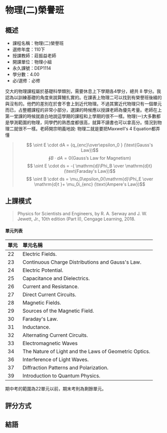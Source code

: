 # 物理(二)榮譽班
## 概述
- 課程名稱：物理(二)榮譽班
- 選修年度：110下
- 授課教師：莊振益老師
- 開課單位：物理小組    
- 永久課號：DEP1114
- 學分數：4.00
- 必/選修：必修

交大的物理課程屬於基礎科學類別，需要休息上下學期各4學分，總共 8 學分。我認為以訓練基礎的角度來說算鰻扎實的。在課表上物理二可以找到有榮譽班後綴的與沒有的。他們的差別在於會不會上到近代物理。不過其實近代物理只有一個單元而已，占整體課程的非常小部分，選課的時候應以授課老師為優先考量。老師在上第一堂課的時候就直白地說這學期的課程和上學期的很不一樣。物理(一)大多數都是學測範圍的物理，同學們的熟悉度都很高，就算不讀書也可以拿高分。情況到物理二就很不一樣。老師開宗明義地說:
物理二就是要把Maxwell's 4 Equation都弄懂



> $$ \oint E \cdot dA = {q_{enc}\over\epsilon_0 }  (\text{Gauss's Law})$$ 
 $$ \oint B \cdot dA = 0 (\text{Gauss's Law for Magnetism})$$ 
 $$ \oint E \cdot ds = -{ \mathrm{d}\Phi_B \over \mathrm{d}t}  (\text{Faraday's Law})$$ 
 $$ \oint B \cdot ds = \mu_0\epsilon_0{\mathrm{d}\Phi_E \over \mathrm{d}t }+ \mu_0i_{enc} (\text{Ampere's Law})$$ 

## 上課模式

> Physics for Scientists and Engineers, by R. A. Serway and J. W. Jewett, Jr., 10th edition (Part II), Cengage Learning, 2018.


#### 單元列表

單元 | 單元名稱
--------|:-----
22| Electric Fields.
23| Continuous Charge Distributions and Gauss's Law.
24| Electric Potential.
25| Capacitance and Dielectrics.
26| Current and Resistance.
27| Direct Current Circuits.
28| Magnetic Fields.
29| Sources of the Magnetic Field.
30| Faraday's Law.
31| Inductance.
32| Alternating Current Circuits.
33| Electromagnetic Waves
34| The Nature of Light and the Laws of Geometric Optics.
36| Interference of Light Waves.
37| Diffraction Patterns and Polarization.
39| Introduction to Quantum Physics.

期中考的範圍為22單元以前，期末考則為剩餘單元。

## 評分方式



## 結語

